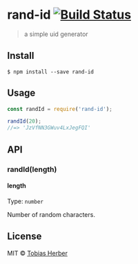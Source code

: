 # rand-id [![Build Status](https://travis-ci.org/tobihrbr/rand-id.svg?branch=master)](https://travis-ci.org/tobihrbr/rand-id)

> a simple uid generator

## Install

```
$ npm install --save rand-id
```

## Usage

```js
const randId = require('rand-id');

randId(20);
//=> 'JzVfNN3GWuv4LxJegFQI'
```

## API

### randId(length)

#### length

Type: `number`

Number of random characters.

## License

MIT © [Tobias Herber](https://tobihrbr.com)
